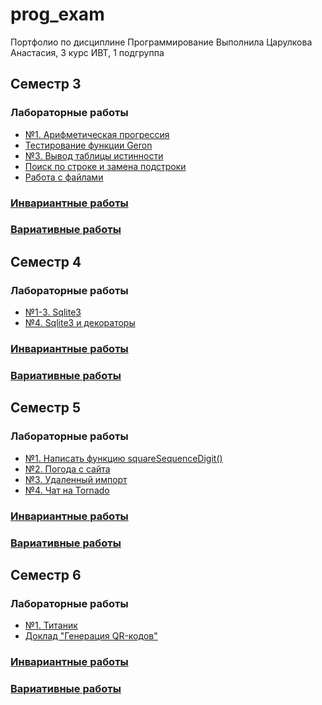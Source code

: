 # prog_exam
 Портфолио по дисциплине Программирование
 Выполнила Царулкова Анастасия, 3 курс ИВТ, 1 подгруппа


## Семестр 3
### Лабораторные работы
+ [№1. Арифметическая прогрессия](https://github.com/MeiJohnson/prog_exam/blob/main/%D0%9F%D0%A0%D0%9E%D0%93-3/%D0%9B%D0%A0/%D0%9B%D0%A01.py)
+ [Тестирование функции Geron](https://github.com/MeiJohnson/prog_exam/blob/main/%D0%9F%D0%A0%D0%9E%D0%93-3/%D0%9B%D0%A0/geronLab.py)
+ [№3. Вывод таблицы истинности](https://github.com/MeiJohnson/prog_exam/blob/main/%D0%9F%D0%A0%D0%9E%D0%93-3/%D0%9B%D0%A0/%D0%9B%D0%A03.py)
+ [Поиск по строке и замена подстроки](https://github.com/MeiJohnson/prog_exam/blob/main/%D0%9F%D0%A0%D0%9E%D0%93-3/%D0%9B%D0%A0/lab10.py)
+ [Работа с файлами](https://github.com/MeiJohnson/prog_exam/tree/main/%D0%9F%D0%A0%D0%9E%D0%93-3/%D0%9B%D0%A0/lab11)


### [Инвариантные работы](https://github.com/MeiJohnson/prog_exam/tree/main/%D0%9F%D0%A0%D0%9E%D0%93-3/%D0%98%D0%A1%D0%A0)
### [Вариативные работы](https://github.com/MeiJohnson/prog_exam/tree/main/%D0%9F%D0%A0%D0%9E%D0%93-3/%D0%92%D0%A1%D0%A0)

## Семестр 4
### Лабораторные работы
+ [№1-3. Sqlite3](https://github.com/MeiJohnson/prog_exam/tree/main/%D0%9F%D0%A0%D0%9E%D0%93-4/%D0%9B%D0%A01-3)
+ [№4. Sqlite3 и декораторы](https://github.com/MeiJohnson/prog_exam/tree/main/%D0%9F%D0%A0%D0%9E%D0%93-4/%D0%9B%D0%A04)


### [Инвариантные работы](https://github.com/MeiJohnson/prog_exam/tree/main/%D0%9F%D0%A0%D0%9E%D0%93-4/%D0%98%D0%A1%D0%A0)
### [Вариативные работы](https://github.com/MeiJohnson/prog_exam/tree/main/%D0%9F%D0%A0%D0%9E%D0%93-4/%D0%92%D0%A1%D0%A0)


## Семестр 5
### Лабораторные работы
+ [№1. Написать функцию squareSequenceDigit()](https://github.com/MeiJohnson/prog_exam/tree/main/%D0%9F%D0%A0%D0%9E%D0%93-5/sem5-task1-MeiJohnson-master)
+ [№2. Погода с сайта](https://github.com/MeiJohnson/prog_exam/tree/main/%D0%9F%D0%A0%D0%9E%D0%93-4/%D0%9B%D0%A04)
+ [№3. Удаленный импорт](https://github.com/MeiJohnson/prog_exam/tree/main/%D0%9F%D0%A0%D0%9E%D0%93-5/sem5-task3-MeiJohnson-master)
+ [№4. Чат на Tornado](https://github.com/MeiJohnson/prog_exam/tree/main/%D0%9F%D0%A0%D0%9E%D0%93-5/sem5-task4-MeiJohnson-main)


### [Инвариантные работы](https://github.com/MeiJohnson/prog_exam/tree/main/%D0%9F%D0%A0%D0%9E%D0%93-5/%D0%98%D0%A1%D0%A0)
### [Вариативные работы](https://github.com/MeiJohnson/prog_exam/tree/main/%D0%9F%D0%A0%D0%9E%D0%93-5/%D0%92%D0%A1%D0%A0)

## Семестр 6
### Лабораторные работы
+ [№1. Титаник](https://github.com/MeiJohnson/prog_exam/blob/main/%D0%9F%D0%A0%D0%9E%D0%93-6/sem6-t1-lr1/main2.py)
+ [Доклад "Генерация QR-кодов"](https://github.com/MeiJohnson/prog_exam/tree/main/%D0%9F%D0%A0%D0%9E%D0%93-6/doklad%20qrcode)


### [Инвариантные работы](https://github.com/MeiJohnson/prog_exam/tree/main/%D0%9F%D0%A0%D0%9E%D0%93-6/%D0%98%D0%A1%D0%A0)
### [Вариативные работы](https://github.com/MeiJohnson/prog_exam/tree/main/%D0%9F%D0%A0%D0%9E%D0%93-6/%D0%92%D0%A1%D0%A0)
